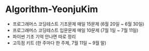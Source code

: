 # Algorithm-YeonjuKim

- 프로그래머스 코딩테스트 기초문제 매일 15문제 (6월 20일 ~ 6월 30일)
- 프로그래머스 코딩테스트 입문문제 매일 10문제 (7월 1일 ~ 7월 11일)
- 파이썬 기초 기억 안나면 따로 정리
- 고득점 키트 (한 주마다 한 주제, 7월 11일 ~ 9월 말)
